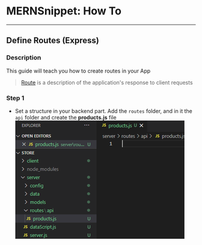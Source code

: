 # MERNSnippet: How To
---
## Define Routes (Express)

### Description
This guide will teach you how to create routes in your App <br />
> [Route](http://expressjs.com/en/starter/basic-routing.html) is a description of the application's response to client requests <br />

### Step 1
- Set a structure in your backend part. Add the `routes` folder, and in it the `api` folder and create the **products.js** file<br/>
  ![1](img/1.png) <br />
